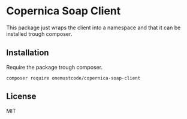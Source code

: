 # Copernica Soap Client
This package just wraps the client into a namespace and that it can be installed trough composer.

## Installation
Require the package trough composer.
```
composer require onemustcode/copernica-soap-client
```

License
----

MIT
